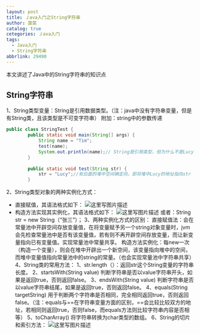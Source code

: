 ```yaml
---
layout: post
title: Ｊava入门之String字符串
author: 菠菜
catalog: true
cetegories: Ｊava入门
tags:
  - Java入门
  - String字符串
abbrlink: 29490
---
```


本文讲述了Java中的String字符串的知识点

<!--more-->

## String字符串 ##

1、String类型变量：String是引用数据类型。（注：java中没有字符串变量，但是有String类，且该类型是不可变字符串）
附加：string中的参数传递
```java
public class StringTest {	
		public static void main(String[] args) {
			String name = "Tim";
			test(name);
			System.out.println(name);// String是引用类型，但为什么不是Lucy
		}
	
		public static void test(String str) {
			str = "Lucy";//有后面的堆中空间确定向，即将堆中Lucy的地址指向str
		}
```

2、String类型对象的两种实例化方式：
 - 直接赋值，其语法格式如下：
 ![这里写图片描述](https://img-blog.csdn.net/20180829100347211?watermark/2/text/aHR0cHM6Ly9ibG9nLmNzZG4ubmV0L3dhbmdfZGFfYmluZw==/font/5a6L5L2T/fontsize/400/fill/I0JBQkFCMA==/dissolve/70)
 - 构造方法实现其实例化，其语法格式如下：
![这里写图片描述](https://img-blog.csdn.net/20180829100436256?watermark/2/text/aHR0cHM6Ly9ibG9nLmNzZG4ubmV0L3dhbmdfZGFfYmluZw==/font/5a6L5L2T/fontsize/400/fill/I0JBQkFCMA==/dissolve/70)
或者：String str = new String（“张三”）；
3、两种实例化方式的区别：
直接赋值法：会在常量池中开辟空间存放变量值，在将变量赋予另一个string对象变量时，jvm会先检查常量池中是否有该变量值，若有则不再开辟空间存放变量，而让新变量指向已有变量值。实现常量池中常量共享。
构造方法实例化：每new一次（构造一个变量），则会在堆中开辟出一个新空间，该变量指向堆中的空间，而堆中变量值指向常量池中的string的常量。（也会实现常量池中字符串共享）
4、String类的常用方法：
1、str.length（）：返回str这个String变量的字符串长度。
2、startsWith(String value) 判断字符串是否以value字符串开头，如果是返回true，否则返回false。
3、endsWith(String value) 判断字符串是否以value字符串结尾，如果是返回true，否则返回false。
4、equals(String targetString) 用于判断两个字符串是否相同，完全相同返回true，否则返回false。（注：equals与==在字符串变量方面的区别，==会比较比较双方的地址，若相同则返回true，否则false，而equals方法则比较字符串内容是否相等）
5、toCharArray() 将字符串转换为char类型的数组。
6、String的切片和索引方法：
![这里写图片描述](https://img-blog.csdn.net/20180829103401592?watermark/2/text/aHR0cHM6Ly9ibG9nLmNzZG4ubmV0L3dhbmdfZGFfYmluZw==/font/5a6L5L2T/fontsize/400/fill/I0JBQkFCMA==/dissolve/70)



```